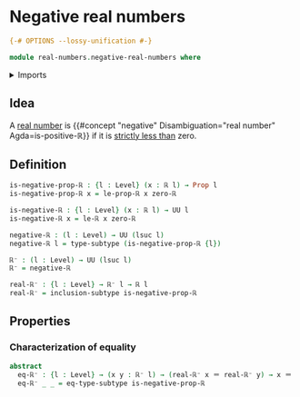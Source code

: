 # Negative real numbers

```agda
{-# OPTIONS --lossy-unification #-}

module real-numbers.negative-real-numbers where
```

<details><summary>Imports</summary>

```agda
open import foundation.identity-types
open import foundation.propositions
open import foundation.subtypes
open import foundation.universe-levels

open import real-numbers.dedekind-real-numbers
open import real-numbers.rational-real-numbers
open import real-numbers.strict-inequality-real-numbers
```

</details>

## Idea

A [real number](real-numbers.dedekind-real-numbers.md) is
{{#concept "negative" Disambiguation="real number" Agda=is-positive-ℝ}} if it is
[strictly less than](real-numbers.strict-inequality-real-numbers.md) zero.

## Definition

```agda
is-negative-prop-ℝ : {l : Level} (x : ℝ l) → Prop l
is-negative-prop-ℝ x = le-prop-ℝ x zero-ℝ

is-negative-ℝ : {l : Level} (x : ℝ l) → UU l
is-negative-ℝ x = le-ℝ x zero-ℝ

negative-ℝ : (l : Level) → UU (lsuc l)
negative-ℝ l = type-subtype (is-negative-prop-ℝ {l})

ℝ⁻ : (l : Level) → UU (lsuc l)
ℝ⁻ = negative-ℝ

real-ℝ⁻ : {l : Level} → ℝ⁻ l → ℝ l
real-ℝ⁻ = inclusion-subtype is-negative-prop-ℝ
```

## Properties

### Characterization of equality

```agda
abstract
  eq-ℝ⁻ : {l : Level} → (x y : ℝ⁻ l) → (real-ℝ⁻ x ＝ real-ℝ⁻ y) → x ＝ y
  eq-ℝ⁻ _ _ = eq-type-subtype is-negative-prop-ℝ
```

